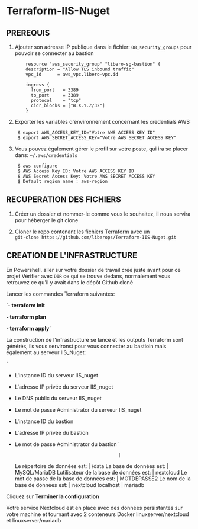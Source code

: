 # Terraform-IIS-Nuget
  
  
  
## PREREQUIS

1. Ajouter son adresse IP publique dans le fichier: `08_security_groups` pour pouvoir se connecter au bastion
           
           resource "aws_security_group" "libero-sg-bastion" {
           description = "Allow TLS inbound traffic"
           vpc_id      = aws_vpc.libero-vpc.id

           ingress {
             from_port   = 3389
             to_port     = 3389
             protocol    = "tcp"
             cidr_blocks = ["W.X.Y.Z/32"]
           }
           
           
             

2. Exporter les variables d'environnement concernant les credentials AWS 

        $ export AWS_ACCESS_KEY_ID="Votre AWS ACCESS KEY ID"
        $ export AWS_SECRET_ACCESS_KEY="Votre AWS SECRET ACCESS KEY"
       

3. Vous pouvez également gérer le profil sur votre poste, qui ira se placer dans:  `~/.aws/credentials`

        $ aws configure
        $ AWS Access Key ID: Votre AWS ACCESS KEY ID
        $ AWS Secret Access Key: Votre AWS SECRET ACCESS KEY
        $ Default region name : aws-region
        



  
  
  
## RECUPERATION DES FICHIERS
1. Créer un dossier et nommer-le comme vous le souhaitez, il nous servira pour héberger le git clone    



2. Cloner le repo contenant les fichiers Terraform avec un  
`git-clone https://github.com/liberops/Terraform-IIS-Nuget.git`  
  
 

  
  
## CREATION DE L'INFRASTRUCTURE
En Powershell, aller sur votre dossier de travail créé juste avant pour ce projet
Vérifier avec `DIR` ce qui se trouve dedans, normalement vous retrouvez ce qu'il y avait dans le dépôt Github cloné

Lancer les commandes Terraform suivantes:

`**- terraform init**

**- terraform plan**

**- terraform apply**`


La construction de l'infrastructure se lance et les outputs Terraform sont générés, ils vous servironst pour vous connecter au bastioin mais également au serveur IIS_Nuget: 

  `
  - L'instance ID du serveur IIS_nuget
  - L'adresse IP privée du serveur IIS_nuget
  - Le DNS public du serveur IIS_nuget
  - Le mot de passe Administrator du serveur IIS_nuget
  - L'instance ID du bastion
  - L'adresse IP privée du bastion
  - Le mot de passe Administrator du bastion
  `
  
 



                                               | 
    Le répertoire de données est:              | /data
    La base de données est:                    | MySQL/MariaDB
    Lutilisateur de la base de données est:    | nextcloud
    Le mot de passe de la base de données est: | MOTDEPASSE2
    Le nom de la base de données est:          | nextcloud
    localhost                                  | mariadb


Cliquez sur **Terminer la configuration**  

Votre service Nextcloud est en place avec des données persistantes sur votre machine et tournant avec 2 
conteneurs Docker linuxserver/nextcloud et linuxserver/mariadb
